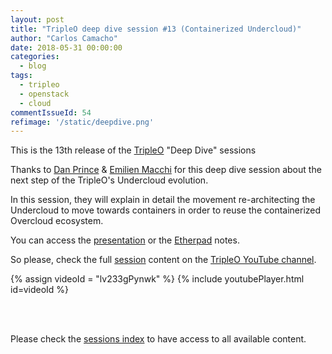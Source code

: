 ```yaml
---
layout: post
title: "TripleO deep dive session #13 (Containerized Undercloud)"
author: "Carlos Camacho"
date: 2018-05-31 00:00:00
categories:
  - blog
tags:
  - tripleo
  - openstack
  - cloud
commentIssueId: 54
refimage: '/static/deepdive.png'
---
```


This is the 13th release of the [TripleO](http://www.tripleo.org/)
"Deep Dive" sessions

Thanks to [Dan Prince](https://dprince.github.io/) & [Emilien Macchi](http://my1.fr/blog)
for this deep dive session about the next step of the TripleO's Undercloud evolution.

In this session, they will explain in detail the movement re-architecting the Undercloud
to move towards containers in order to reuse the containerized Overcloud ecosystem.

You can access the [presentation](https://docs.google.com/presentation/d/17Sbo0i0o2AhQBSjYH7eUrXKVHJcItklGZUUleFiC0ZU/)
or the
[Etherpad](https://etherpad.openstack.org/p/tripleo-deep-dive-containerized-undercloud) notes.

So please, check the full [session](https://www.youtube.com/watch?v=lv233gPynwk)
content on the [TripleO YouTube channel](https://www.youtube.com/channel/UCNGDxZGwUELpgaBoLvABsTA/).

{% assign videoId = "lv233gPynwk" %}
{% include youtubePlayer.html id=videoId %}

<br/>
<br/>

Please check the [sessions index](http://www.pubstack.com/blog/2017/06/15/tripleo-deep-dive-session-index.html)
to have access to all available content.
